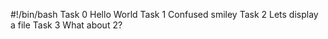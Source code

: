 #!/bin/bash
Task 0 Hello World
Task 1 Confused smiley
Task 2 Lets display a file
Task 3 What about 2?
